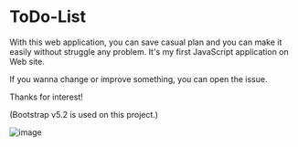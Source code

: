 # ToDo-List
With this web application, you can save casual plan and you can make it easily without struggle any problem.
It's my first JavaScript application on Web site.

If you wanna change or improve something, you can open the issue.

Thanks for interest!

(Bootstrap v5.2 is used on this project.)

![image](https://github.com/OverBrave/ToDoList/assets/47111280/6831adf3-b2fb-42a2-91b0-83f6d1b54f48)
